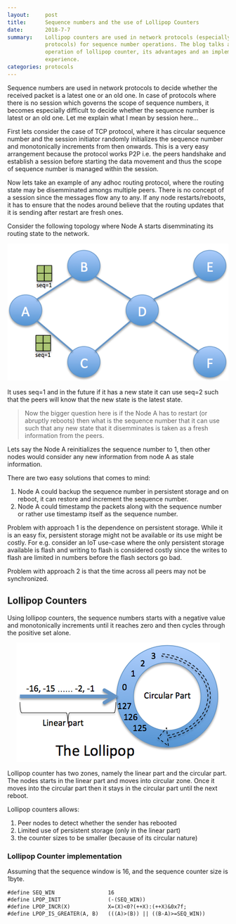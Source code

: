 ```yaml
---
layout:     post
title:      Sequence numbers and the use of Lollipop Counters
date:       2018-7-7
summary:    Lollipop counters are used in network protocols (especially routing
            protocols) for sequence number operations. The blog talks about the
            operation of lollipop counter, its advantages and an implementation
            experience.
categories: protocols
---
```


Sequence numbers are used in network protocols to decide whether the received
packet is a latest one or an old one. In case of protocols where there is no
session which governs the scope of sequence numbers, it becomes especially
difficult to decide whether the sequence number is latest or an old one. Let me
explain what I mean by session here...

First lets consider the case of TCP protocol, where it has circular sequence
number and the session initiator randomly initializes the sequence number and
monotonically increments from then onwards. This is a very easy arrangement
because the protocol works P2P i.e. the peers handshake and establish a session
before starting the data movement and thus the scope of sequence number is
managed within the session.

Now lets take an example of any adhoc routing protocol, where the routing state
may be disemminated amongs multiple peers. There is no concept of a session
since the messages flow any to any. If any node restarts/reboots, it has to
ensure that the nodes around believe that the routing updates that it is
sending after restart are fresh ones.

Consider the following topology where Node A starts disemminating its routing
state to the network. 

<p align="center">
<img src="/images/topology1.png" alt="Sample Topology"/>
</p>

It uses seq=1 and in the future if it has a new state it can use seq=2
such that the peers will know that the new state is the latest state. 

> Now the bigger question here is if the Node A has to restart (or abruptly
> reboots) then what is the sequence number that it can use such that any new
> state that it disemminates is taken as a fresh information from the peers. 

Lets say the Node A reinitializes the sequence number to 1, then other nodes
would consider any new information from node A as stale information.

There are two easy solutions that comes to mind:
1.  Node A could backup the sequence number in persistent storage and on reboot,
    it can restore and increment the sequence number.
2.  Node A could timestamp the packets along with the sequence number or rather
    use timestamp itself as the sequence number.

Problem with approach 1 is the dependence on persistent storage. While it is an
easy fix, persistent storage might not be available or its use might be costly.
For e.g. consider an IoT use-case where the only persistent storage available
is flash and writing to flash is considered costly since the writes to flash
are limited in numbers before the flash sectors go bad.

Problem with approach 2 is that the time across all peers may not be
synchronized.

## Lollipop Counters

Using lollipop counters, the sequence numbers starts with a negative value and
monotonically increments until it reaches zero and then cycles through the
positive set alone.

<p align="center">
<img src="/images/lollipop.png" alt="Lollipop Counter operation"/>
</p>

Lollipop counter has two zones, namely the linear part and the circular part.
The nodes starts in the linear part and moves into circular zone. Once it moves
into the circular part then it stays in the circular part until the next
reboot.

Lollipop counters allows:
1. Peer nodes to detect whether the sender has rebooted
2. Limited use of persistent storage (only in the linear part)
3. the counter sizes to be smaller (because of its circular nature)

### Lollipop Counter implementation

Assuming that the sequence window is 16, and the sequence counter size is 1byte.

```
#define SEQ_WIN                 16
#define LPOP_INIT               (-(SEQ_WIN))
#define LPOP_INCR(X)            X=(X)<0?(++X):(++X)&0x7f;
#define LPOP_IS_GREATER(A, B)   (((A)>(B)) || ((B-A)>=SEQ_WIN))
```


